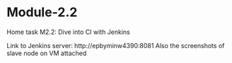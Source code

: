 # Module-2.2
Home task M2.2: Dive into CI with Jenkins

Link to Jenkins server: http://epbyminw4390:8081
Also the screenshots of slave node on VM attached

